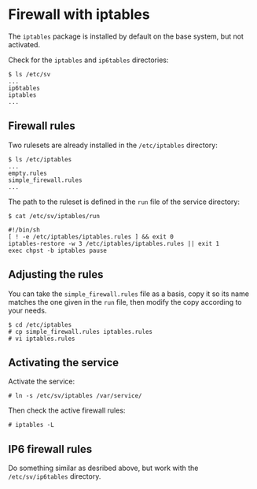 # Firewall with iptables

The `iptables` package is installed by default on the base system, but not activated.

Check for the `iptables` and `ip6tables` directories:

```
$ ls /etc/sv
...
ip6tables
iptables
...
```

## Firewall rules

Two rulesets are already installed in the `/etc/iptables` directory:

```
$ ls /etc/iptables
...
empty.rules
simple_firewall.rules
...
```

The path to the ruleset is defined in the `run` file of the service directory:

```
$ cat /etc/sv/iptables/run

#!/bin/sh
[ ! -e /etc/iptables/iptables.rules ] && exit 0
iptables-restore -w 3 /etc/iptables/iptables.rules || exit 1
exec chpst -b iptables pause
```

## Adjusting the rules

You can take the `simple_firewall.rules` file as a basis, copy it so its name matches the one given in the `run` file, then modify the copy according to your needs.

```
$ cd /etc/iptables
# cp simple_firewall.rules iptables.rules
# vi iptables.rules
```

## Activating the service

Activate the service:

```
# ln -s /etc/sv/iptables /var/service/
```

Then check the active firewall rules:

```
# iptables -L
```

## IP6 firewall rules

Do something similar as desribed above, but work with the `/etc/sv/ip6tables` directory.
